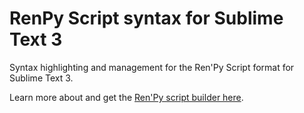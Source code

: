 # RenPy Script syntax for Sublime Text 3

Syntax highlighting and management for the Ren'Py Script format for Sublime Text 3.

Learn more about and get the [Ren'Py script builder here](https://github.com/torrentails/RenPy-Script-Builder).
